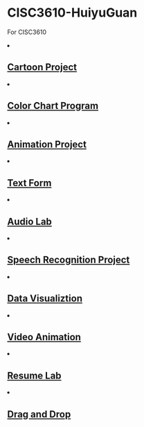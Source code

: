 # CISC3610-HuiyuGuan
For CISC3610 
       <li><a href="Cartoon Project/index.html"><h2>Cartoon Project</h2></a></li>
       <li><a href="Color Chart Program/index.html"><h2>Color Chart Program</h2></a></li>
       <li><a href="Animation Project/index.html"><h2>Animation Project</h2></a></li>
       <li><a href="Text Form/index.html"><h2>Text Form</h2></a></li>
       <li><a href="Audio Lab/index.html"><h2>Audio Lab</h2></a></li>
       <li><a href="Speech Recognition Project/index.html"><h2>Speech Recognition Project</h2></a></li>
       <li><a href="Data Visualiztion/index.html"><h2>Data Visualiztion</h2></a></li>
       <li><a href="Video Animation/index.html"><h2>Video Animation</h2></a></li>
       <li><a href="Resume Lab/index.html"><h2>Resume Lab</h2></a></li>
       <li><a href="Drag and Drop/index.html"><h2>Drag and Drop</h2></a></li>
